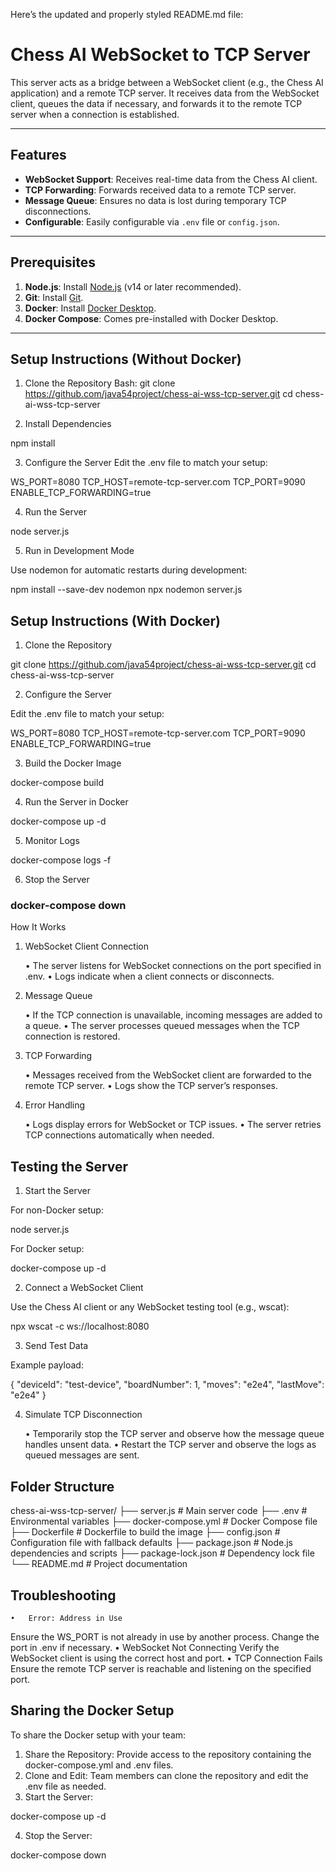 Here’s the updated and properly styled README.md file:

# Chess AI WebSocket to TCP Server

This server acts as a bridge between a WebSocket client (e.g., the Chess AI application) and a remote TCP server. It receives data from the WebSocket client, queues the data if necessary, and forwards it to the remote TCP server when a connection is established.

---

## Features

- **WebSocket Support**: Receives real-time data from the Chess AI client.
- **TCP Forwarding**: Forwards received data to a remote TCP server.
- **Message Queue**: Ensures no data is lost during temporary TCP disconnections.
- **Configurable**: Easily configurable via `.env` file or `config.json`.

---

## Prerequisites

1. **Node.js**: Install [Node.js](https://nodejs.org/) (v14 or later recommended).
2. **Git**: Install [Git](https://git-scm.com/).
3. **Docker**: Install [Docker Desktop](https://www.docker.com/products/docker-desktop).
4. **Docker Compose**: Comes pre-installed with Docker Desktop.

---

## Setup Instructions (Without Docker)

1. Clone the Repository 
   Bash:
   git clone https://github.com/java54project/chess-ai-wss-tcp-server.git
   cd chess-ai-wss-tcp-server

2.  Install Dependencies

npm install

3.  Configure the Server
Edit the .env file to match your setup:

WS_PORT=8080
TCP_HOST=remote-tcp-server.com
TCP_PORT=9090
ENABLE_TCP_FORWARDING=true

4.  Run the Server

node server.js

5.  Run in Development Mode

Use nodemon for automatic restarts during development:

npm install --save-dev nodemon
npx nodemon server.js

## Setup Instructions (With Docker)

1.  Clone the Repository

git clone https://github.com/java54project/chess-ai-wss-tcp-server.git
cd chess-ai-wss-tcp-server

2.  Configure the Server

Edit the .env file to match your setup:

WS_PORT=8080
TCP_HOST=remote-tcp-server.com
TCP_PORT=9090
ENABLE_TCP_FORWARDING=true

3.  Build the Docker Image

docker-compose build

4.  Run the Server in Docker

docker-compose up -d

5.  Monitor Logs

docker-compose logs -f

6.  Stop the Server

### docker-compose down

How It Works
1.  WebSocket Client Connection

	•   The server listens for WebSocket connections on the port specified in .env.
	•   Logs indicate when a client connects or disconnects.
2.  Message Queue

	•   If the TCP connection is unavailable, incoming messages are added to a queue.
	•   The server processes queued messages when the TCP connection is restored.
3.  TCP Forwarding

	•   Messages received from the WebSocket client are forwarded to the remote TCP server.
	•   Logs show the TCP server’s responses.
4.  Error Handling

	•   Logs display errors for WebSocket or TCP issues.
	•   The server retries TCP connections automatically when needed.

## Testing the Server

1.  Start the Server

For non-Docker setup:

node server.js

For Docker setup:

docker-compose up -d

2.  Connect a WebSocket Client

Use the Chess AI client or any WebSocket testing tool (e.g., wscat):

npx wscat -c ws://localhost:8080

3.  Send Test Data

Example payload:

{
  "deviceId": "test-device",
  "boardNumber": 1,
  "moves": "e2e4",
  "lastMove": "e2e4"
}

4.  Simulate TCP Disconnection

	•   Temporarily stop the TCP server and observe how the message queue handles unsent data.
	•   Restart the TCP server and observe the logs as queued messages are sent.

## Folder Structure

chess-ai-wss-tcp-server/
├── server.js          # Main server code
├── .env               # Environmental variables
├── docker-compose.yml # Docker Compose file
├── Dockerfile         # Dockerfile to build the image
├── config.json        # Configuration file with fallback defaults
├── package.json       # Node.js dependencies and scripts
├── package-lock.json  # Dependency lock file
└── README.md          # Project documentation

## Troubleshooting
	•   Error: Address in Use
Ensure the WS_PORT is not already in use by another process. Change the port in .env if necessary.
	•   WebSocket Not Connecting
Verify the WebSocket client is using the correct host and port.
	•   TCP Connection Fails
Ensure the remote TCP server is reachable and listening on the specified port.

## Sharing the Docker Setup

To share the Docker setup with your team:
1.  Share the Repository: Provide access to the repository containing the docker-compose.yml and .env files.
2.  Clone and Edit: Team members can clone the repository and edit the .env file as needed.
3.  Start the Server:

docker-compose up -d

4.  Stop the Server:

docker-compose down